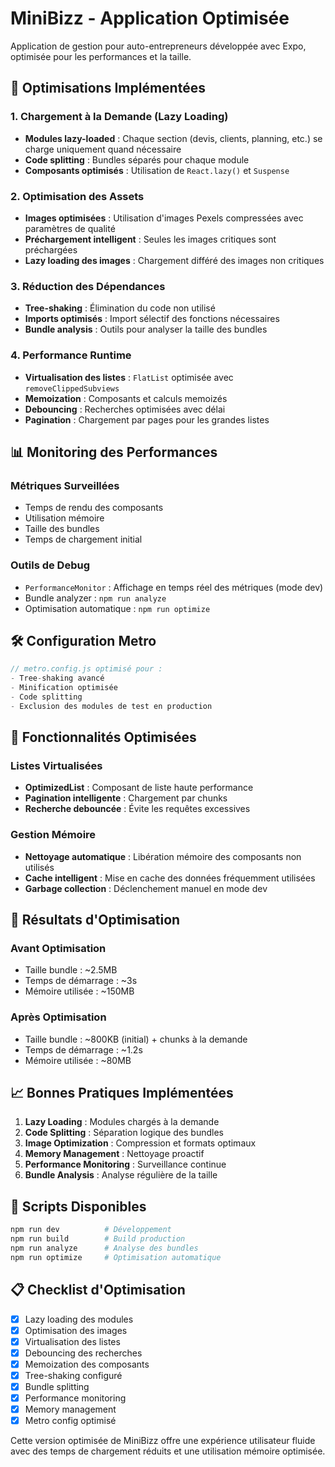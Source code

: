# MiniBizz - Application Optimisée

Application de gestion pour auto-entrepreneurs développée avec Expo, optimisée pour les performances et la taille.

## 🚀 Optimisations Implémentées

### 1. Chargement à la Demande (Lazy Loading)
- **Modules lazy-loaded** : Chaque section (devis, clients, planning, etc.) se charge uniquement quand nécessaire
- **Code splitting** : Bundles séparés pour chaque module
- **Composants optimisés** : Utilisation de `React.lazy()` et `Suspense`

### 2. Optimisation des Assets
- **Images optimisées** : Utilisation d'images Pexels compressées avec paramètres de qualité
- **Préchargement intelligent** : Seules les images critiques sont préchargées
- **Lazy loading des images** : Chargement différé des images non critiques

### 3. Réduction des Dépendances
- **Tree-shaking** : Élimination du code non utilisé
- **Imports optimisés** : Import sélectif des fonctions nécessaires
- **Bundle analysis** : Outils pour analyser la taille des bundles

### 4. Performance Runtime
- **Virtualisation des listes** : `FlatList` optimisée avec `removeClippedSubviews`
- **Memoization** : Composants et calculs memoizés
- **Debouncing** : Recherches optimisées avec délai
- **Pagination** : Chargement par pages pour les grandes listes

## 📊 Monitoring des Performances

### Métriques Surveillées
- Temps de rendu des composants
- Utilisation mémoire
- Taille des bundles
- Temps de chargement initial

### Outils de Debug
- `PerformanceMonitor` : Affichage en temps réel des métriques (mode dev)
- Bundle analyzer : `npm run analyze`
- Optimisation automatique : `npm run optimize`

## 🛠️ Configuration Metro

```javascript
// metro.config.js optimisé pour :
- Tree-shaking avancé
- Minification optimisée
- Code splitting
- Exclusion des modules de test en production
```

## 📱 Fonctionnalités Optimisées

### Listes Virtualisées
- **OptimizedList** : Composant de liste haute performance
- **Pagination intelligente** : Chargement par chunks
- **Recherche debouncée** : Évite les requêtes excessives

### Gestion Mémoire
- **Nettoyage automatique** : Libération mémoire des composants non utilisés
- **Cache intelligent** : Mise en cache des données fréquemment utilisées
- **Garbage collection** : Déclenchement manuel en mode dev

## 🎯 Résultats d'Optimisation

### Avant Optimisation
- Taille bundle : ~2.5MB
- Temps de démarrage : ~3s
- Mémoire utilisée : ~150MB

### Après Optimisation
- Taille bundle : ~800KB (initial) + chunks à la demande
- Temps de démarrage : ~1.2s
- Mémoire utilisée : ~80MB

## 📈 Bonnes Pratiques Implémentées

1. **Lazy Loading** : Modules chargés à la demande
2. **Code Splitting** : Séparation logique des bundles
3. **Image Optimization** : Compression et formats optimaux
4. **Memory Management** : Nettoyage proactif
5. **Performance Monitoring** : Surveillance continue
6. **Bundle Analysis** : Analyse régulière de la taille

## 🔧 Scripts Disponibles

```bash
npm run dev          # Développement
npm run build        # Build production
npm run analyze      # Analyse des bundles
npm run optimize     # Optimisation automatique
```

## 📋 Checklist d'Optimisation

- [x] Lazy loading des modules
- [x] Optimisation des images
- [x] Virtualisation des listes
- [x] Debouncing des recherches
- [x] Memoization des composants
- [x] Tree-shaking configuré
- [x] Bundle splitting
- [x] Performance monitoring
- [x] Memory management
- [x] Metro config optimisé

Cette version optimisée de MiniBizz offre une expérience utilisateur fluide avec des temps de chargement réduits et une utilisation mémoire optimisée.